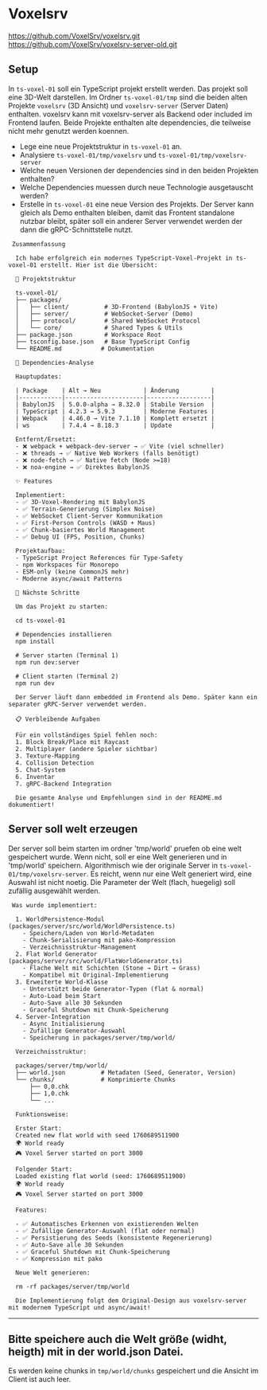 # Voxelsrv

https://github.com/VoxelSrv/voxelsrv.git
https://github.com/VoxelSrv/voxelsrv-server-old.git

## Setup

In `ts-voxel-01` soll ein TypeScript projekt erstellt werden. Das projekt
soll eine 3D-Welt darstellen.
Im Ordner `ts-voxel-01/tmp` sind die beiden alten Projekte `voxelsrv` (3D Ansicht) und `voxelsrv-server` (Server Daten)
enthalten. voxelsrv kann mit voxelsrv-server als Backend oder included im Frontend laufen. Beide Projekte enthalten 
alte dependencies, die teilweise nicht mehr genutzt werden koennen. 
- Lege eine neue Projektstruktur in `ts-voxel-01` an.
- Analysiere `ts-voxel-01/tmp/voxelsrv` und `ts-voxel-01/tmp/voxelsrv-server`
- Welche neuen Versionen der dependencies sind in den beiden Projekten enthalten?
- Welche Dependencies muessen durch neue Technologie ausgetauscht werden?
- Erstelle in `ts-voxel-01` eine neue Version des Projekts. Der Server kann gleich als Demo enthalten bleiben,
  damit das Frontent standalone nutzbar bleibt, später soll ein anderer Server verwendet werden der dann die 
  gRPC-Schnittstelle nutzt.

```text
 Zusammenfassung

  Ich habe erfolgreich ein modernes TypeScript-Voxel-Projekt in ts-voxel-01 erstellt. Hier ist die Übersicht:

  📁 Projektstruktur

  ts-voxel-01/
  ├── packages/
  │   ├── client/          # 3D-Frontend (BabylonJS + Vite)
  │   ├── server/          # WebSocket-Server (Demo)
  │   ├── protocol/        # Shared WebSocket Protocol
  │   └── core/            # Shared Types & Utils
  ├── package.json         # Workspace Root
  ├── tsconfig.base.json   # Base TypeScript Config
  └── README.md           # Dokumentation

  🔄 Dependencies-Analyse

  Hauptupdates:

  | Package    | Alt → Neu            | Änderung         |
  |------------|----------------------|------------------|
  | BabylonJS  | 5.0.0-alpha → 8.32.0 | Stabile Version  |
  | TypeScript | 4.2.3 → 5.9.3        | Moderne Features |
  | Webpack    | 4.46.0 → Vite 7.1.10 | Komplett ersetzt |
  | ws         | 7.4.4 → 8.18.3       | Update           |

  Entfernt/Ersetzt:
  - ❌ webpack + webpack-dev-server → ✅ Vite (viel schneller)
  - ❌ threads → ✅ Native Web Workers (falls benötigt)
  - ❌ node-fetch → ✅ Native fetch (Node >=18)
  - ❌ noa-engine → ✅ Direktes BabylonJS

  ✨ Features

  Implementiert:
  - ✅ 3D-Voxel-Rendering mit BabylonJS
  - ✅ Terrain-Generierung (Simplex Noise)
  - ✅ WebSocket Client-Server Kommunikation
  - ✅ First-Person Controls (WASD + Maus)
  - ✅ Chunk-basiertes World Management
  - ✅ Debug UI (FPS, Position, Chunks)

  Projektaufbau:
  - TypeScript Project References für Type-Safety
  - npm Workspaces für Monorepo
  - ESM-only (keine CommonJS mehr)
  - Moderne async/await Patterns

  🚀 Nächste Schritte

  Um das Projekt zu starten:

  cd ts-voxel-01

  # Dependencies installieren
  npm install

  # Server starten (Terminal 1)
  npm run dev:server

  # Client starten (Terminal 2)  
  npm run dev

  Der Server läuft dann embedded im Frontend als Demo. Später kann ein separater gRPC-Server verwendet werden.

  📋 Verbleibende Aufgaben

  Für ein vollständiges Spiel fehlen noch:
  1. Block Break/Place mit Raycast
  2. Multiplayer (andere Spieler sichtbar)
  3. Texture-Mapping
  4. Collision Detection
  5. Chat-System
  6. Inventar
  7. gRPC-Backend Integration

  Die gesamte Analyse und Empfehlungen sind in der README.md dokumentiert!
```

## Server soll welt erzeugen

Der server soll beim starten im ordner 'tmp/world' pruefen ob eine welt gespeichert wurde.
Wenn nicht, soll er eine Welt generieren und in 'tmp/world' speichern. 
Algorithmisch wie der originale Server in `ts-voxel-01/tmp/voxelsrv-server`. Es reicht,
wenn nur eine Welt generiert wird, eine Auswahl ist nicht noetig. Die Parameter der Welt
(flach, huegelig) soll zufällig ausgewählt werden.

```text
 Was wurde implementiert:

  1. WorldPersistence-Modul (packages/server/src/world/WorldPersistence.ts)
    - Speichern/Laden von World-Metadaten
    - Chunk-Serialisierung mit pako-Kompression
    - Verzeichnisstruktur-Management
  2. Flat World Generator (packages/server/src/world/FlatWorldGenerator.ts)
    - Flache Welt mit Schichten (Stone → Dirt → Grass)
    - Kompatibel mit Original-Implementierung
  3. Erweiterte World-Klasse
    - Unterstützt beide Generator-Typen (flat & normal)
    - Auto-Load beim Start
    - Auto-Save alle 30 Sekunden
    - Graceful Shutdown mit Chunk-Speicherung
  4. Server-Integration
    - Async Initialisierung
    - Zufällige Generator-Auswahl
    - Speicherung in packages/server/tmp/world/

  Verzeichnisstruktur:

  packages/server/tmp/world/
  ├── world.json          # Metadaten (Seed, Generator, Version)
  └── chunks/             # Komprimierte Chunks
      ├── 0,0.chk
      ├── 1,0.chk
      └── ...

  Funktionsweise:

  Erster Start:
  Created new flat world with seed 1760689511900
  🌍 World ready
  🎮 Voxel Server started on port 3000

  Folgender Start:
  Loaded existing flat world (seed: 1760689511900)
  🌍 World ready
  🎮 Voxel Server started on port 3000

  Features:

  - ✅ Automatisches Erkennen von existierenden Welten
  - ✅ Zufällige Generator-Auswahl (flat oder normal)
  - ✅ Persistierung des Seeds (konsistente Regenerierung)
  - ✅ Auto-Save alle 30 Sekunden
  - ✅ Graceful Shutdown mit Chunk-Speicherung
  - ✅ Kompression mit pako

  Neue Welt generieren:

  rm -rf packages/server/tmp/world

  Die Implementierung folgt dem Original-Design aus voxelsrv-server mit modernem TypeScript und async/await!
```
---
Bitte speichere auch die Welt größe (widht, heigth) mit in der world.json Datei. 
---
Es werden keine chunks in `tmp/world/chunks` gespeichert und die Ansicht im Client ist auch leer.

